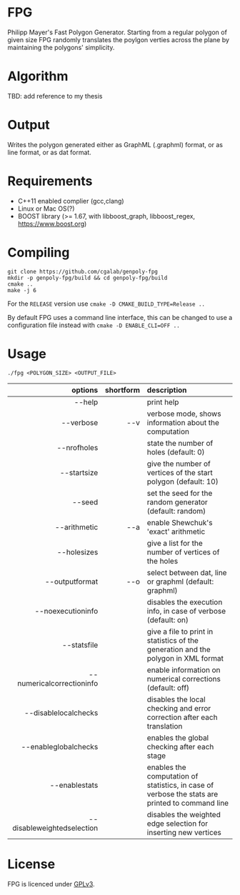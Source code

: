 # FPG

Philipp Mayer's Fast Polygon Generator. Starting from a regular polygon of given size FPG randomly translates the poylgon verties across the plane by maintaining the polygons' simplicity.

# Algorithm

TBD: add reference to my thesis

# Output

Writes the polygon generated either as GraphML (.graphml) format, or as line format, or as dat format.

# Requirements 
- C++11 enabled complier (gcc,clang)
- Linux or Mac OS(?)
- BOOST library (>= 1.67, with libboost_graph, libboost_regex, https://www.boost.org)

# Compiling 

	git clone https://github.com/cgalab/genpoly-fpg
	mkdir -p genpoly-fpg/build && cd genpoly-fpg/build
	cmake .. 
	make -j 6

For the `RELEASE` version use `cmake -D CMAKE_BUILD_TYPE=Release ..`

By default FPG uses a command line interface, this can be changed to use a configuration file instead with `cmake -D ENABLE_CLI=OFF ..`
# Usage

	./fpg <POLYGON_SIZE> <OUTPUT_FILE>

| options       | shortform | description   |
| -------------:|----------:|:------------- |
|  --help       |           | print help    |
|  --verbose    | --v       | verbose mode, shows information about the computation |
|  --nrofholes  |           | state the number of holes (default: 0)                |
|  --startsize  |           | give the number of vertices of the start polygon (default: 10) |
|  --seed       |           | set the seed for the random generator (default: random)        |	
|  --arithmetic | --a       | enable Shewchuk's 'exact' arithmetic                           |
|  --holesizes  |           | give a list for the number of vertices of the holes            |
|  --outputformat  | --o    | select between dat, line or graphml (default: graphml)         |
|  --noexecutioninfo |      | disables the execution info, in case of verbose (default: on)  |
|  --statsfile       |      | give a file to print in statistics of the generation and the polygon in XML format |
|  --numericalcorrectioninfo  |  | enable information on numerical corrections (default: off)|
|  --disablelocalchecks  |       | disables the local checking and error correction after each translation       |
|  --enableglobalchecks  |       | enables the global checking after each stage              |
|  --enablestats   |         | enables the computation of statistics, in case of verbose the stats are printed to command line       |
|  --disableweightedselection |  | disables the weighted edge selection for inserting new vertices |

# License

FPG is licenced under [GPLv3](https://www.gnu.org/licenses/gpl-3.0.html).